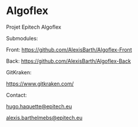 # Algoflex
Projet Epitech Algoflex

Submodules:

Front: https://github.com/AlexisBarth/Algoflex-Front

Back: https://github.com/AlexisBarth/Algoflex-Back

GitKraken:

https://www.gitkraken.com/


Contact:

hugo.haquette@epitech.eu

alexis.barthelmebs@epitech.eu

